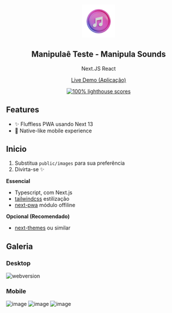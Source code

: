 <p align="center">
	<img alt="Carlos Henrique" src="public/images/icon-512.png" width="90">
	<h2 align="center">Manipulaê Teste - Manipula Sounds</h2>
</p>

<p align="center">Next.JS React</p>

<p align="center">
	<a href="[https://link.vercel](https://manipula-sounds.vercel.app/)">Live Demo (Aplicação)</a>
</p>

<p align="center">
	<a href="https://web.dev/measure">
		<img alt="100% lighthouse scores" src="https://img.shields.io/badge/lighthouse-100%25-845EF7.svg?logo=lighthouse&logoColor=white&style=flat-square" />
	</a>
</p>

## Features

- ✨ Fluffless PWA usando Next 13
- 📱 Native-like mobile experience

## Inicio

1. Substitua `public/images` para sua preferência
2. Divirta-se ✨


**Essencial**

- Typescript, com Next.js
- [tailwindcss](https://github.com/tailwindlabs/tailwindcss) estilização
- [next-pwa](https://github.com/shadowwalker/next-pwa) módulo offiline

**Opcional (Recomendado)**

- [next-themes](https://github.com/pacocoursey/next-themes) ou similar

## Galeria

### Desktop
![webversion](https://github.com/CarlosHenriqueBZ/manipula-sounds/assets/83791891/ddd8d347-cc77-4980-876a-51e61bc3dae7)


### Mobile

![image](https://github.com/CarlosHenriqueBZ/manipula-sounds/assets/83791891/0a9475fb-8ec2-41ab-a935-4b7fa322d313)
![image](https://github.com/CarlosHenriqueBZ/manipula-sounds/assets/83791891/65e04c5f-a2fe-46aa-a337-073c3c775624)
![image](https://github.com/CarlosHenriqueBZ/manipula-sounds/assets/83791891/b587ac50-aa27-4022-a8cf-c3abf5f3fafb)




